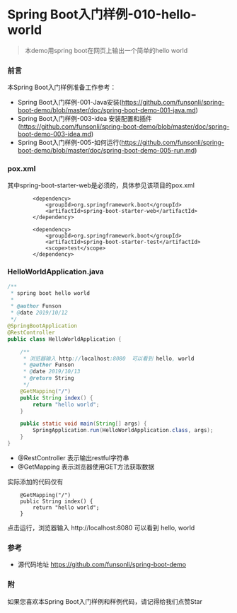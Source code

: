 # Spring Boot入门样例-010-hello-world

> 本demo用spring boot在网页上输出一个简单的hello world

### 前言

本Spring Boot入门样例准备工作参考：

- Spring Boot入门样例-001-Java安装(https://github.com/funsonli/spring-boot-demo/blob/master/doc/spring-boot-demo-001-java.md)
- Spring Boot入门样例-003-idea 安装配置和插件(https://github.com/funsonli/spring-boot-demo/blob/master/doc/spring-boot-demo-003-idea.md)
- Spring Boot入门样例-005-如何运行(https://github.com/funsonli/spring-boot-demo/blob/master/doc/spring-boot-demo-005-run.md)

### pox.xml
其中spring-boot-starter-web是必须的，具体参见该项目的pox.xml
```
		<dependency>
			<groupId>org.springframework.boot</groupId>
			<artifactId>spring-boot-starter-web</artifactId>
		</dependency>

		<dependency>
			<groupId>org.springframework.boot</groupId>
			<artifactId>spring-boot-starter-test</artifactId>
			<scope>test</scope>
		</dependency>
```

### HelloWorldApplication.java

```java
/**
 * spring boot hello world
 *
 * @author Funson
 * @date 2019/10/12
 */
@SpringBootApplication
@RestController
public class HelloWorldApplication {

    /**
     * 浏览器输入 http://localhost:8080  可以看到 hello, world
     * @author Funson
     * @date 2019/10/13
     * @return String
     */
    @GetMapping("/")
    public String index() {
        return "hello world";
    }

    public static void main(String[] args) {
        SpringApplication.run(HelloWorldApplication.class, args);
    }
}
```

- @RestController 表示输出restful字符串
- @GetMapping 表示浏览器使用GET方法获取数据

实际添加的代码仅有

```
    @GetMapping("/")
    public String index() {
        return "hello world";
    }
```

点击运行，浏览器输入 http://localhost:8080  可以看到 hello, world


### 参考
- 源代码地址 https://github.com/funsonli/spring-boot-demo


### 附
如果您喜欢本Spring Boot入门样例和样例代码，请记得给我们点赞Star

